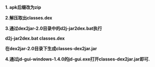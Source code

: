 **1. apk后缀改为zip**

**2.解压取出classes.dex**

**3.通过dex2jar-2.0目录中的d2j-jar2dex.bat执行** 

**d2j-jar2dex.bat classes.dex**

**在dex2jar-2.0目录下生成classes-dex2jar.jar**

**4.通过jd-gui-windows-1.4.0的jd-gui.exe打开classes-dex2jar.jar即可.**